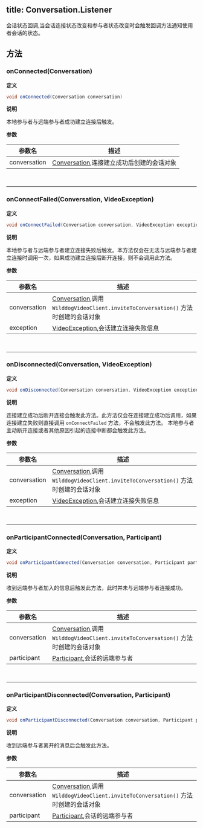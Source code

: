 title: Conversation.Listener
---

会话状态回调,当会话连接状态改变和参与者状态改变时会触发回调方法通知使用者会话的状态。

## 方法

### onConnected(Conversation)

**定义**   

```java
void onConnected(Conversation conversation)
```

**说明**

本地参与者与远端参与者成功建立连接后触发。

**参数**

| 参数名 | 描述 |
|---|---|
|conversation|[Conversation](/api/video/android/conversation.html),连接建立成功后创建的会话对象|

</br>

---

### onConnectFailed(Conversation, VideoException)

**定义**   

```java
void onConnectFailed(Conversation conversation, VideoException exception)
```

**说明**

本地参与者与远端参与者建立连接失败后触发。本方法仅会在无法与远端参与者建立连接时调用一次，如果成功建立连接后断开连接，则不会调用此方法。

**参数**

| 参数名 | 描述 |
|---|---|
|conversation|[Conversation](/api/video/android/conversation.html),调用 `WilddogVideoClient.inviteToConversation()` 方法时创建的会话对象|
|exception|[VideoException](/api/video/android/video-exception.html),会话建立连接失败信息|

</br>

---

### onDisconnected(Conversation, VideoException)

**定义**   

```java
void onDisconnected(Conversation conversation, VideoException exception)
```

**说明**

连接建立成功后断开连接会触发此方法。此方法仅会在连接建立成功后调用，如果连接建立失败则直接调用 `onConnectFailed` 方法，不会触发此方法。
本地参与者主动断开连接或者其他原因引起的连接中断都会触发此方法。

**参数**

| 参数名 | 描述 |
|---|---|
|conversation|[Conversation](/api/video/android/conversation.html),调用 `WilddogVideoClient.inviteToConversation()` 方法时创建的会话对象|
|exception|[VideoException](/api/video/android/video-exception.html),会话建立连接失败信息|

</br>

---

### onParticipantConnected(Conversation, Participant)

**定义**   

```java
void onParticipantConnected(Conversation conversation, Participant participant)
```

**说明**

收到远端参与者加入的信息后触发此方法，此时并未与远端参与者连接成功。

**参数**

| 参数名 | 描述 |
|---|---|
|conversation|[Conversation](/api/video/android/conversation.html),调用 `WilddogVideoClient.inviteToConversation()` 方法时创建的会话对象|
|participant|[Participant](/api/video/android/participant.html),会话的远端参与者|

</br>

---

### onParticipantDisconnected(Conversation, Participant)

**定义**   

```java
void onParticipantDisconnected(Conversation conversation, Participant participant)
```

**说明**

收到远端参与者离开的消息后会触发此方法。

**参数**

| 参数名 | 描述 |
|---|---|
|conversation|[Conversation](/api/video/android/conversation.html),调用 `WilddogVideoClient.inviteToConversation()` 方法时创建的会话对象|
|participant|[Participant](/api/video/android/participant.html),会话的远端参与者|

</br>

